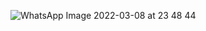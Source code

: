 ![WhatsApp Image 2022-03-08 at 23 48 44](https://user-images.githubusercontent.com/98829310/157304612-396eb384-7053-4e8f-90d2-5cc681aff0c8.jpeg)
